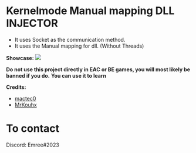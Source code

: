# Kernelmode Manual mapping DLL INJECTOR

* It uses Socket as the communication method.
* It uses the Manual mapping for dll. (Without Threads)

**Showcase:** ![](https://i.vgy.me/MQo1ul.gif)
 
**Do not use this project directly in EAC or BE games, you will most likely be banned if you do.**
**You can use it to learn**

 **Credits:**
- [mactec0](https://github.com/mactec0/Kernelmode-manual-mapping-through-IAT "mactec0") 
- [MrKouhx](https://github.com/MrKouhx "MrKouhx")

# To contact
 Discord: Emree#2023
